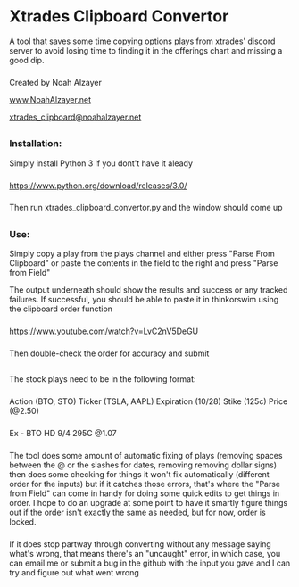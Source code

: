 # Xtrades Clipboard Convertor
A tool that saves some time copying options plays from xtrades' discord server to avoid losing time to finding it in the
offerings chart and missing a good dip.

###
###

Created by Noah Alzayer

www.NoahAlzayer.net

[xtrades_clipboard@noahalzayer.net](mailto:xtrades_clipboard@noahalzayer.net)

##
### Installation:
Simply install Python 3 if you dont't have it aleady
###
https://www.python.org/download/releases/3.0/

###
Then run xtrades_clipboard_convertor.py and the window should come up
##

### Use:
Simply copy a play from the plays channel and either press "Parse From Clipboard" or paste the contents in the field to
the right and press "Parse from Field"

The output underneath should show the results and success or any tracked failures. If successful, you should be able to
paste it in thinkorswim using the clipboard order function
###

https://www.youtube.com/watch?v=LvC2nV5DeGU

###

Then double-check the order for accuracy and submit

##

The stock plays need to be in the following format:

###
Action (BTO, STO) Ticker (TSLA, AAPL) Expiration (10/28) Stike (125c) Price (@2.50)

###
Ex - BTO HD 9/4 295C @1.07

###
The tool does some amount of automatic fixing of plays (removing spaces between the @ or the slashes for dates, 
removing removing dollar signs) then does some checking for things it won't fix automatically (different order for the
inputs) but if it catches those errors, that's where the "Parse from Field" can come in handy for doing some quick edits
to get things in order. I hope to do an upgrade at some point to have it smartly figure things out if the order isn't
exactly the same as needed, but for now, order is locked. 

###
If it does stop partway through converting without any message saying what's wrong, that means there's an "uncaught" 
error, in which case, you can email me or submit a bug in the github with the input you gave and I can try and figure 
out what went wrong

